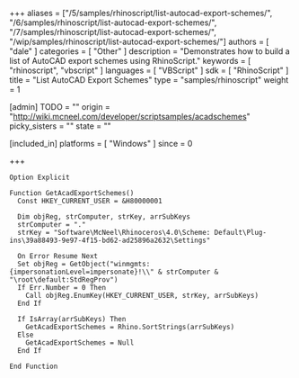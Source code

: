 +++
aliases = ["/5/samples/rhinoscript/list-autocad-export-schemes/", "/6/samples/rhinoscript/list-autocad-export-schemes/", "/7/samples/rhinoscript/list-autocad-export-schemes/", "/wip/samples/rhinoscript/list-autocad-export-schemes/"]
authors = [ "dale" ]
categories = [ "Other" ]
description = "Demonstrates how to build a list of AutoCAD export schemes using RhinoScript."
keywords = [ "rhinoscript", "vbscript" ]
languages = [ "VBScript" ]
sdk = [ "RhinoScript" ]
title = "List AutoCAD Export Schemes"
type = "samples/rhinoscript"
weight = 1

[admin]
TODO = ""
origin = "http://wiki.mcneel.com/developer/scriptsamples/acadschemes"
picky_sisters = ""
state = ""

[included_in]
platforms = [ "Windows" ]
since = 0

+++

```vbnet
Option Explicit

Function GetAcadExportSchemes()
  Const HKEY_CURRENT_USER = &H80000001

  Dim objReg, strComputer, strKey, arrSubKeys
  strComputer = "."
  strKey = "Software\McNeel\Rhinoceros\4.0\Scheme: Default\Plug-ins\39a88493-9e97-4f15-bd62-ad25896a2632\Settings"

  On Error Resume Next   
  Set objReg = GetObject("winmgmts:{impersonationLevel=impersonate}!\\" & strComputer & "\root\default:StdRegProv")
  If Err.Number = 0 Then
    Call objReg.EnumKey(HKEY_CURRENT_USER, strKey, arrSubKeys)
  End If

  If IsArray(arrSubKeys) Then
    GetAcadExportSchemes = Rhino.SortStrings(arrSubKeys)
  Else
    GetAcadExportSchemes = Null
  End If

End Function
```
